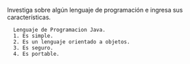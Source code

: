 Investiga sobre algún lenguaje de programación e ingresa sus características.

      Lenguaje de Programacion Java.
      1. Es simple.
      2. Es un lenguaje orientado a objetos.
      3. Es seguro.
      4. Es portable.
      
